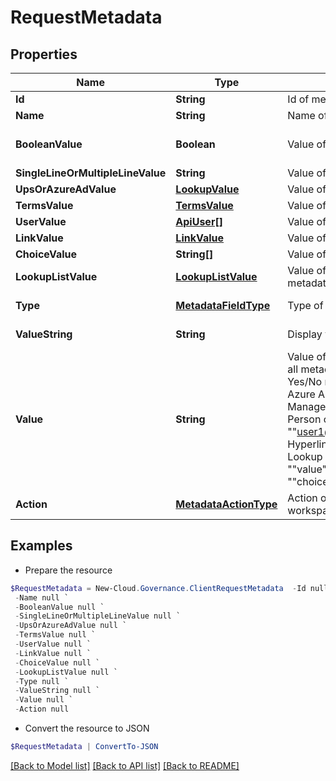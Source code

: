 # RequestMetadata
## Properties

Name | Type | Description | Notes
------------ | ------------- | ------------- | -------------
**Id** | **String** | Id of metadata. | [optional] 
**Name** | **String** | Name of metadata. | [optional] 
**BooleanValue** | **Boolean** | Value of Yes/No metadata. | [optional] [default to $false]
**SingleLineOrMultipleLineValue** | **String** | Value of Single/Multiple line of text metadata. | [optional] 
**UpsOrAzureAdValue** | [**LookupValue**](LookupValue.md) | Value of User Profile or Azure AD metadata. | [optional] 
**TermsValue** | [**TermsValue**](TermsValue.md) | Value of Managed metadata metadata. | [optional] 
**UserValue** | [**ApiUser[]**](ApiUser.md) | Value of Person or Group metadata. | [optional] 
**LinkValue** | [**LinkValue**](LinkValue.md) | Value of Hyperlink metadata. | [optional] 
**ChoiceValue** | **String[]** | Value of Choice metadata. | [optional] 
**LookupListValue** | [**LookupListValue**](LookupListValue.md) | Value of Lookup to SharePoint library/list metadata. | [optional] 
**Type** | [**MetadataFieldType**](MetadataFieldType.md) | Type of metadata. | [optional] [readonly] 
**ValueString** | **String** | Display value of metadata. | [optional] [readonly] 
**Value** | **String** | Value of metadata, you can set this value for all metadata types when calling API  Examples:  Yes/No metadata: &quot;&quot;True&quot;&quot;  User Profile or Azure AD metadata: &quot;&quot;user1@example.com&quot;&quot;  Managed metadata metadata: &quot;&quot;term1;term2&quot;&quot;  Person or Group metadata: &quot;&quot;user1@example.com;user2@example.com&quot;&quot;  Hyperlink metadata: &quot;&quot;linktitle;linkaddress&quot;&quot;  Lookup to SharePoint library/list metadata: &quot;&quot;value&quot;&quot;  Choice metadata: &quot;&quot;choice1;choice2&quot;&quot; | [optional] 
**Action** | [**MetadataActionType**](MetadataActionType.md) | Action of metadata, used in change workspace metadata service. | [optional] 

## Examples

- Prepare the resource
```powershell
$RequestMetadata = New-Cloud.Governance.ClientRequestMetadata  -Id null `
 -Name null `
 -BooleanValue null `
 -SingleLineOrMultipleLineValue null `
 -UpsOrAzureAdValue null `
 -TermsValue null `
 -UserValue null `
 -LinkValue null `
 -ChoiceValue null `
 -LookupListValue null `
 -Type null `
 -ValueString null `
 -Value null `
 -Action null
```

- Convert the resource to JSON
```powershell
$RequestMetadata | ConvertTo-JSON
```

[[Back to Model list]](../README.md#documentation-for-models) [[Back to API list]](../README.md#documentation-for-api-endpoints) [[Back to README]](../README.md)

